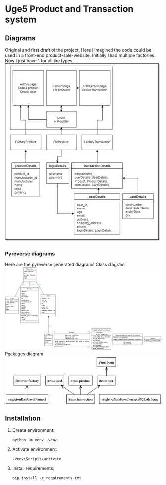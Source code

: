 # Uge5 Product and Transaction system

## Diagrams

Original and first draft of the project. Here i imagined the code could be used in a front-end product-sale-website.
Initially I had multiple factories. Now I just have 1 for all the types.
![First draft of project](diagrams/flowchart_draft_1.png)

### Pyreverse diagrams
Here are the pyreverse generated diagrams
Class diagram
![Pyreverse_classes](diagrams/classes_Uge5.png)
Packages diagram
![Pyreverse_packages](diagrams/packages_Uge5.png)


## Installation

1. Create environment:
    ```
    python -m venv .venv
    ```

2. Activate environment:
    ```
    .venv\Scripts\activate
    ```

3. Install requirements:
    ```
    pip install -r requirements.txt
    ```
 